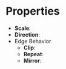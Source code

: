 

# Properties

- **Scale**: 
- **Direction**: 
- Edge Behavior
  - **Clip**: <desc>
  - **Repeat**: <desc>
  - **Mirror**: <desc>



